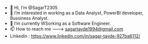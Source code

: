 - 👋 Hi, I’m @SagarT2305
- 👀 I’m interested in working as a Data Analyst, PowerBI developer, Bussiness Analyst.
- 🌱 I’m currently WSorking as a Software Engineer.
- 📫 How to reach me ---> sagartayde1994@gmail.com
- Linkedin : https://www.linkedin.com/in/sagar-tayde-927ba6112/

<!---
SagarT2305/SagarT2305 is a ✨ special ✨ repository because its `README.md` (this file) appears on your GitHub profile.
You can click the Preview link to take a look at your changes.
--->
